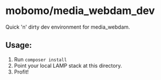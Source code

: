 # mobomo/media_webdam_dev

Quick 'n' dirty dev environment for media_webdam.

## Usage:

1. Run `composer install`
2. Point your local LAMP stack at this directory.
3. Profit!

